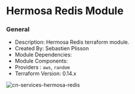# Hermosa Redis Module

### General

* Description: Hermosa Redis terraform module.
* Created By: Sebastien Plisson
* Module Dependencies:
* Module Components:
* Providers : `aws`, `random`
* Terraform Version: 0.14.x

![cn-services-hermosa-redis](https://github.com/ChowNow/ops-tf-modules/workflows/cn-services-hermosa-redis/badge.svg)
